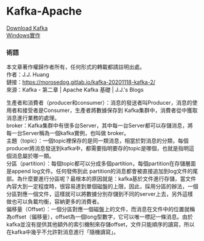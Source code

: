 # Kafka-Apache

[Download Kafka](https://github.com/tinhanho/Kafka-Apache/blob/main/Download_Here.md)<br>
[Windows實作](https://github.com/tinhanho/Kafka-Apache/blob/main/cmd.md)<br>

### 術語

本文章著作權歸作者所有，任何形式的轉載都請註明出處。<br>
作者：J.J. Huang<br>
鏈接：https://morosedog.gitlab.io/kafka-20201118-kafka-2/<br>
來源：Kafka - 第二章 | Apache Kafka 基礎 | J.J.'s Blogs<br>

生產者和消費者（producer和consumer）：消息的發送者叫Producer，消息的使用者和接受者是Consumer，生產者將數據保存到 Kafka集群中，消費者從中獲取消息進行業務的處理。<br>
broker：Kafka集群中有很多台Server，其中每一台Server都可以存儲消息，將每一台Server稱為一個kafka實例，也叫做 broker。<br>
主題（topic）：一個topic裡保存的是同一類消息，相當於對消息的分類，每個producer將消息發送到kafka中，都需要指明要存的topic是哪個，也就是指明這個消息屬於哪一類。<br>
分區（partition）：每個topic都可以分成多個partition，每個partition在存儲層面是append log文件。任何發佈到此 partition的消息都會被直接追加到log文件的尾部。為什麼要進行分區呢？最根本的原因就是：kafka基於文件進行存儲，當文件內容大到一定程度時，很容易達到單個磁盤的上限，因此，採用分區的辦法，一個分區對應一個文件，這樣就可以將數據分別存儲到不同的server上去，另外這樣做也可以負載均衡，容納更多的消費者。<br>
偏移量（Offset）：一個分區對應一個磁盤上的文件，而消息在文件中的位置就稱為offset（偏移量），offset為一個long型數字，它可以唯一標記一條消息。由於kafka並沒有提供其他額外的索引機制來存儲offset，文件只能順序的讀寫，所以在kafka中幾乎不允許對消息進行「隨機讀寫」。<br>
